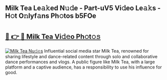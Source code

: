 ## Milk Tea Le𝚊𝚔ed N𝚞𝚍e - Part-uV5 Vi𝚍eo Le𝚊𝚔s - H𝚘t O𝚗lyf𝚊ns Ph𝚘tos b5FOe

# <h2><a href="http://hf0h7o.feru.top/?c=Milk+Tea">🔗 👉 🔴 Milk Tea Vi𝚍𝚎o Ph𝚘t𝚘𝚜</a></h2>

[![Milk Tea Nu𝚍𝚎s](https://i.imgur.com/0TWrTi3.gif)](http://hf0h7o.feru.top/?c=Milk+Tea)
Influential social media star Milk Tea, renowned for sharing lifestyle and dance-related content through solo and collaborative dance performances and vlogs. A public figure like Milk Tea, with a large platform and a captive audience, has a responsibility to use his influence for good. 
